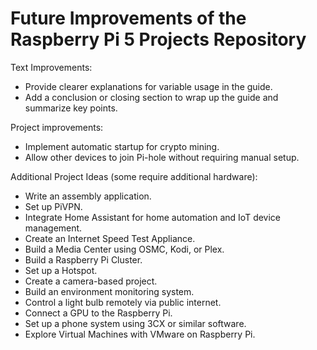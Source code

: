 # Future Improvements of the Raspberry Pi 5 Projects Repository

Text Improvements:

- Provide clearer explanations for variable usage in the guide.
- Add a conclusion or closing section to wrap up the guide and summarize key points.

Project improvements:

- Implement automatic startup for crypto mining.
- Allow other devices to join Pi-hole without requiring manual setup.

Additional Project Ideas (some require additional hardware):

- Write an assembly application.
- Set up PiVPN.
- Integrate Home Assistant for home automation and IoT device management.
- Create an Internet Speed Test Appliance.
- Build a Media Center using OSMC, Kodi, or Plex.
- Build a Raspberry Pi Cluster.
- Set up a Hotspot.
- Create a camera-based project.
- Build an environment monitoring system.
- Control a light bulb remotely via public internet.
- Connect a GPU to the Raspberry Pi.
- Set up a phone system using 3CX or similar software.
- Explore Virtual Machines with VMware on Raspberry Pi.
